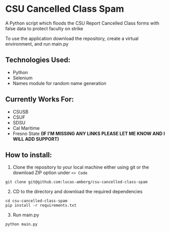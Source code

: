 # CSU Cancelled Class Spam

A Python script which floods the CSU Report Cancelled Class forms with false data to protect faculty on strike

To use the application download the repository, create a virtual environment, and run main.py

## Technologies Used:

* Python
* Selenium
* Names module for random name generation

## Currently Works For:

* CSUSB
* CSUF
* SDSU
* Cal Maritime
* Fresno State
**(IF I'M MISSING ANY LINKS PLEASE LET ME KNOW AND I WILL ADD SUPPORT)**

## How to install:

1. Clone the repository to your local machine either using git or the download ZIP option under `<> Code`
```console
git clone git@github.com:lucas-amberg/csu-cancelled-class-spam
```

2. CD to the directory and download the required dependencies
```console
cd csu-cancelled-class-spam
pip install -r requirements.txt
```

3. Run main.py
```console
python main.py
```